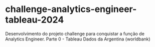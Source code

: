 # challenge-analytics-engineer-tableau-2024
Desenvolvimento do projeto challenge para conquistar a função de Analytics Engineer.
Parte 0 - Tableau Dados da Argentina (worldbank)
